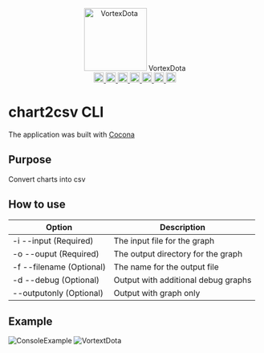 <p align="center">
    <img alt="VortexDota" height="125" src="https://user-images.githubusercontent.com/71697679/157424297-ec191b2d-3b4e-4563-b5dc-5b3c894ce90d.png"> VortexDota
 
 <br>
 <a href="https://github.com/profiluefter/chart2csv/blob/master/.github/README_ru.md">
    <img height="20px" src="https://img.shields.io/badge/RU-flag.svg?color=555555&style=flat&logo=data:image/svg+xml;base64,PHN2ZyB4bWxucz0iaHR0cDovL3d3dy53My5vcmcvMjAwMC9zdmciIHZpZXdCb3g9IjAgMCA0NTAgMzAwIj4NCjxwYXRoIGZpbGw9IiNmZmYiIGQ9Im0wLDBoNDUwdjEwMGgtNDUweiIvPg0KPHBhdGggZmlsbD0iIzAwZiIgZD0ibTAsMTAwaDQ1MHYxMDBoLTQ1MHoiLz4NCjxwYXRoIGZpbGw9IiNmMDAiIGQ9Im0wLDIwMGg0NTB2MTAwaC00NTB6Ii8+DQo8L3N2Zz4NCg==">
  </a>
    <a href="https://github.com/gofiber/fiber/blob/master/.github/README_es.md">
    <img height="20px" src="https://img.shields.io/badge/ES-flag.svg?color=555555&style=flat&logo=data:image/svg+xml;base64,PHN2ZyB4bWxucz0iaHR0cDovL3d3dy53My5vcmcvMjAwMC9zdmciIHZpZXdCb3g9IjAgMCA3NTAgNTAwIj4NCjxwYXRoIGZpbGw9IiNjNjBiMWUiIGQ9Im0wLDBoNzUwdjUwMGgtNzUweiIvPg0KPHBhdGggZmlsbD0iI2ZmYzQwMCIgZD0ibTAsMTI1aDc1MHYyNTBoLTc1MHoiLz4NCjwvc3ZnPg0K">
  </a>
  <a href="https://github.com/gofiber/fiber/blob/master/.github/README_ja.md">
    <img height="20px" src="https://img.shields.io/badge/JA-flag.svg?color=555555&style=flat&logo=data:image/svg+xml;base64,PHN2ZyB4bWxucz0iaHR0cDovL3d3dy53My5vcmcvMjAwMC9zdmciIHZpZXdCb3g9IjAgMCA5MDAgNjAwIj4NCjxwYXRoIGZpbGw9IiNmZmYiIGQ9Im0wLDBoOTAwdjYwMGgtOTAweiIvPg0KPGNpcmNsZSBmaWxsPSIjYmUwMDI2IiBjeD0iNDUwIiBjeT0iMzAwIiByPSIxODAiLz4NCjwvc3ZnPg0K">
  </a>
  
  <a href="https://github.com/gofiber/fiber/blob/master/.github/README_at.md">
    <img height="20px" src="https://img.shields.io/badge/AT-flag.svg?color=555555&style=flat&logo=data:image/svg+xml;base64,PHN2ZyB4bWxucz0iaHR0cDovL3d3dy53My5vcmcvMjAwMC9zdmciIHZpZXdCb3g9IjAgMCA5MDAgNjAwIj4NCjxwYXRoIGZpbGw9IiNkODFlMDUiIGQ9Im0wLDBoOTAwdjYwMGgtOTAweiIvPg0KPHBhdGggZmlsbD0iI2ZmZiIgZD0ibTAsMjAwaDkwMHYyMDBoLTkwMHoiLz4NCjwvc3ZnPg0K">
  </a>
  
   <a href="https://github.com/gofiber/fiber/blob/master/.github/README_de.md">
    <img height="20px" src="https://img.shields.io/badge/DE-flag.svg?color=555555&style=flat&logo=data:image/svg+xml;base64,PHN2ZyB3aWR0aD0iMTAwMCIgeG1sbnM9Imh0dHA6Ly93d3cudzMub3JnLzIwMDAvc3ZnIiBoZWlnaHQ9IjYwMCIgdmlld0JveD0iMCAwIDUgMyI+DQo8cGF0aCBkPSJtMCwwaDV2M2gtNXoiLz4NCjxwYXRoIGZpbGw9IiNkMDAiIGQ9Im0wLDFoNXYyaC01eiIvPg0KPHBhdGggZmlsbD0iI2ZmY2UwMCIgZD0ibTAsMmg1djFoLTV6Ii8+DQo8L3N2Zz4NCg==">
  </a>
   <a href="https://github.com/gofiber/fiber/blob/master/.github/README_nl.md">
    <img height="20px" src="https://img.shields.io/badge/NL-flag.svg?color=555555&style=flat&logo=data:image/svg+xml;base64,PHN2ZyB3aWR0aD0iOTAwIiB4bWxucz0iaHR0cDovL3d3dy53My5vcmcvMjAwMC9zdmciIGhlaWdodD0iNjAwIiB2aWV3Qm94PSIwIDAgOSA2Ij4NCjxwYXRoIGZpbGw9IiMyMTQ2OGIiIGQ9Im0wLDBoOXY2aC05eiIvPg0KPHBhdGggZmlsbD0iI2ZmZiIgZD0ibTAsMGg5djRoLTl6Ii8+DQo8cGF0aCBmaWxsPSIjYWUxYzI4IiBkPSJtMCwwaDl2MmgtOXoiLz4NCjwvc3ZnPg0K">
  </a>
    <a href="https://github.com/gofiber/fiber/blob/master/.github/README_ua.md">
    <img height="20px" src="https://img.shields.io/badge/UA-flag.svg?color=555555&style=flat&logo=data:image/svg+xml;base64,PHN2ZyB4bWxucz0iaHR0cDovL3d3dy53My5vcmcvMjAwMC9zdmciIHZpZXdCb3g9IjAgMCAxMjAwIDgwMCI+DQo8cGF0aCBmaWxsPSIjM2E3NWM0IiBkPSJtMCwwaDEyMDB2ODAwaC0xMjAweiIvPg0KPHBhdGggZmlsbD0iI2Y5ZGQxNiIgZD0ibTAsNDAwaDEyMDB2NDAwaC0xMjAweiIvPg0KPC9zdmc+DQo=">
  </a>
</p>

# chart2csv CLI
The application was built with [Cocona](https://github.com/mayuki/Cocona)
## Purpose
Convert charts into csv
## How to use

| Option  | Description |
| ------------- | ------------- |
| -i --input <String> (Required) | The input file for the graph |
| -o --ouput <String> (Required) | The output directory for the graph | 
| -f --filename <String> (Optional) | The name for the output file | 
| -d --debug (Optional) | Output with additional debug graphs | 
| --outputonly (Optional) | Output with graph only | 

## Example
![ConsoleExample](https://user-images.githubusercontent.com/71697679/157421446-c6fd58c6-e4ba-4a0f-9e4f-0087ac93c412.png)
![VortextDota](https://user-images.githubusercontent.com/71697679/157424297-ec191b2d-3b4e-4563-b5dc-5b3c894ce90d.png)

